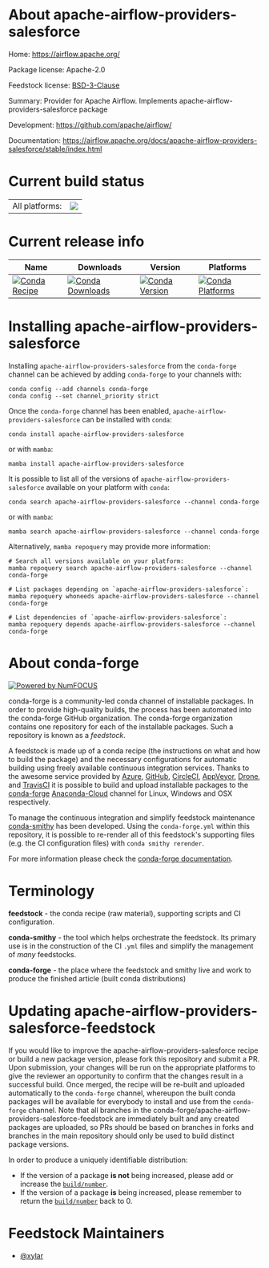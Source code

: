 About apache-airflow-providers-salesforce
=========================================

Home: https://airflow.apache.org/

Package license: Apache-2.0

Feedstock license: [BSD-3-Clause](https://github.com/conda-forge/apache-airflow-providers-salesforce-feedstock/blob/main/LICENSE.txt)

Summary: Provider for Apache Airflow. Implements apache-airflow-providers-salesforce package

Development: https://github.com/apache/airflow/

Documentation: https://airflow.apache.org/docs/apache-airflow-providers-salesforce/stable/index.html

Current build status
====================


<table><tr><td>All platforms:</td>
    <td>
      <a href="https://dev.azure.com/conda-forge/feedstock-builds/_build/latest?definitionId=11926&branchName=main">
        <img src="https://dev.azure.com/conda-forge/feedstock-builds/_apis/build/status/apache-airflow-providers-salesforce-feedstock?branchName=main">
      </a>
    </td>
  </tr>
</table>

Current release info
====================

| Name | Downloads | Version | Platforms |
| --- | --- | --- | --- |
| [![Conda Recipe](https://img.shields.io/badge/recipe-apache--airflow--providers--salesforce-green.svg)](https://anaconda.org/conda-forge/apache-airflow-providers-salesforce) | [![Conda Downloads](https://img.shields.io/conda/dn/conda-forge/apache-airflow-providers-salesforce.svg)](https://anaconda.org/conda-forge/apache-airflow-providers-salesforce) | [![Conda Version](https://img.shields.io/conda/vn/conda-forge/apache-airflow-providers-salesforce.svg)](https://anaconda.org/conda-forge/apache-airflow-providers-salesforce) | [![Conda Platforms](https://img.shields.io/conda/pn/conda-forge/apache-airflow-providers-salesforce.svg)](https://anaconda.org/conda-forge/apache-airflow-providers-salesforce) |

Installing apache-airflow-providers-salesforce
==============================================

Installing `apache-airflow-providers-salesforce` from the `conda-forge` channel can be achieved by adding `conda-forge` to your channels with:

```
conda config --add channels conda-forge
conda config --set channel_priority strict
```

Once the `conda-forge` channel has been enabled, `apache-airflow-providers-salesforce` can be installed with `conda`:

```
conda install apache-airflow-providers-salesforce
```

or with `mamba`:

```
mamba install apache-airflow-providers-salesforce
```

It is possible to list all of the versions of `apache-airflow-providers-salesforce` available on your platform with `conda`:

```
conda search apache-airflow-providers-salesforce --channel conda-forge
```

or with `mamba`:

```
mamba search apache-airflow-providers-salesforce --channel conda-forge
```

Alternatively, `mamba repoquery` may provide more information:

```
# Search all versions available on your platform:
mamba repoquery search apache-airflow-providers-salesforce --channel conda-forge

# List packages depending on `apache-airflow-providers-salesforce`:
mamba repoquery whoneeds apache-airflow-providers-salesforce --channel conda-forge

# List dependencies of `apache-airflow-providers-salesforce`:
mamba repoquery depends apache-airflow-providers-salesforce --channel conda-forge
```


About conda-forge
=================

[![Powered by
NumFOCUS](https://img.shields.io/badge/powered%20by-NumFOCUS-orange.svg?style=flat&colorA=E1523D&colorB=007D8A)](https://numfocus.org)

conda-forge is a community-led conda channel of installable packages.
In order to provide high-quality builds, the process has been automated into the
conda-forge GitHub organization. The conda-forge organization contains one repository
for each of the installable packages. Such a repository is known as a *feedstock*.

A feedstock is made up of a conda recipe (the instructions on what and how to build
the package) and the necessary configurations for automatic building using freely
available continuous integration services. Thanks to the awesome service provided by
[Azure](https://azure.microsoft.com/en-us/services/devops/), [GitHub](https://github.com/),
[CircleCI](https://circleci.com/), [AppVeyor](https://www.appveyor.com/),
[Drone](https://cloud.drone.io/welcome), and [TravisCI](https://travis-ci.com/)
it is possible to build and upload installable packages to the
[conda-forge](https://anaconda.org/conda-forge) [Anaconda-Cloud](https://anaconda.org/)
channel for Linux, Windows and OSX respectively.

To manage the continuous integration and simplify feedstock maintenance
[conda-smithy](https://github.com/conda-forge/conda-smithy) has been developed.
Using the ``conda-forge.yml`` within this repository, it is possible to re-render all of
this feedstock's supporting files (e.g. the CI configuration files) with ``conda smithy rerender``.

For more information please check the [conda-forge documentation](https://conda-forge.org/docs/).

Terminology
===========

**feedstock** - the conda recipe (raw material), supporting scripts and CI configuration.

**conda-smithy** - the tool which helps orchestrate the feedstock.
                   Its primary use is in the construction of the CI ``.yml`` files
                   and simplify the management of *many* feedstocks.

**conda-forge** - the place where the feedstock and smithy live and work to
                  produce the finished article (built conda distributions)


Updating apache-airflow-providers-salesforce-feedstock
======================================================

If you would like to improve the apache-airflow-providers-salesforce recipe or build a new
package version, please fork this repository and submit a PR. Upon submission,
your changes will be run on the appropriate platforms to give the reviewer an
opportunity to confirm that the changes result in a successful build. Once
merged, the recipe will be re-built and uploaded automatically to the
`conda-forge` channel, whereupon the built conda packages will be available for
everybody to install and use from the `conda-forge` channel.
Note that all branches in the conda-forge/apache-airflow-providers-salesforce-feedstock are
immediately built and any created packages are uploaded, so PRs should be based
on branches in forks and branches in the main repository should only be used to
build distinct package versions.

In order to produce a uniquely identifiable distribution:
 * If the version of a package **is not** being increased, please add or increase
   the [``build/number``](https://docs.conda.io/projects/conda-build/en/latest/resources/define-metadata.html#build-number-and-string).
 * If the version of a package **is** being increased, please remember to return
   the [``build/number``](https://docs.conda.io/projects/conda-build/en/latest/resources/define-metadata.html#build-number-and-string)
   back to 0.

Feedstock Maintainers
=====================

* [@xylar](https://github.com/xylar/)

